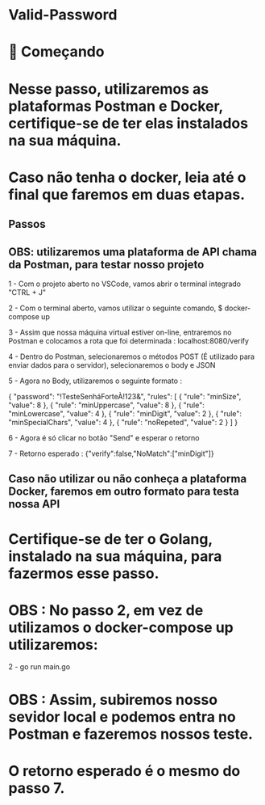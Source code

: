 # Valid-Password

# 🚀 Começando

# Nesse passo, utilizaremos as plataformas Postman e Docker, certifique-se de ter elas instalados na sua máquina.

# Caso não tenha o docker, leia até o final que faremos em duas etapas.

## Passos

## OBS: utilizaremos uma plataforma de API chama da Postman, para testar nosso projeto

1 - Com o projeto aberto no VSCode, vamos abrir o terminal integrado "CTRL + J"

2 - Com o terminal aberto, vamos utilizar o seguinte comando, $ docker-compose up

3 - Assim que nossa máquina virtual estiver on-line, entraremos no Postman e colocamos a rota que foi determinada : localhost:8080/verify

4 - Dentro do Postman, selecionaremos o métodos POST (É utilizado para enviar dados para o servidor), selecionaremos o body e JSON

5 - Agora no Body, utilizaremos o seguinte formato :

{
"password": "!TesteSenháForteÀ!123&",
"rules": [
{
"rule": "minSize",
"value": 8
},
{
"rule": "minUppercase",
"value": 8
},
{
"rule": "minLowercase",
"value": 4
},
{
"rule": "minDigit",
"value": 2
},
{
"rule": "minSpecialChars",
"value": 4
},
{
"rule": "noRepeted",
"value": 2
}
]
}

6 - Agora é só clicar no botão "Send" e esperar o retorno

7 - Retorno esperado : {"verify":false,"NoMatch":["minDigit"]}

## Caso não utilizar ou não conheça a plataforma Docker, faremos em outro formato para testa nossa API

# Certifique-se de ter o Golang, instalado na sua máquina, para fazermos esse passo.

# OBS : No passo 2, em vez de utilizamos o docker-compose up utilizaremos:

2 - go run main.go

# OBS : Assim, subiremos nosso sevidor local e podemos entra no Postman e fazeremos nossos teste.

# O retorno esperado é o mesmo do passo 7.
